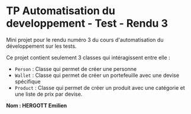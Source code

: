 # TP Automatisation du developpement - Test - Rendu 3

Mini projet pour le rendu numéro 3 du cours d'automatisation du développement sur les tests.

Ce projet contient seulement 3 classes qui intéragissent entre elle :

- `Person` : Classe qui permet de créer une personne
- `Wallet` : Classe qui permet de créer un portefeuille avec une devise spécifique
- `Product` : Classe qui permet de créer un produit avec une catégorie et une liste de prix par devise.

<strong>Nom : HERGOTT Emilien</strong>